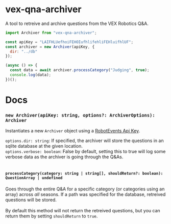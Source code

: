 # vex-qna-archiver

A tool to retreive and archive questions from the VEX Robotics Q&A.

```js
import Archiver from "vex-qna-archiver";

const apiKey = "LAIFHLUefhoiFEHOIufhlifehliFEHluifhlUF";
const archiver = new Archiver(apiKey, {
  dir: "../db"
});

(async () => {
  const data = await archiver.processCategory("Judging", true);
  console.log(data);
})();
```

# Docs

### `new Archiver(apiKey: string, options?: ArchiverOptions): Archiver`

Instantiates a new `Archiver` object using a [RobotEvents Api Key](https://www.robotevents.com/api/v2). 

`options.dir: string`: If specified, the archiver will store the questions in an sqlite database at the given location.
\
`options.verbose: boolean`: False by default, setting this to true will log some verbose data as the archiver is going through the Q&As.
<br>
<br>

#### `processCategory(category: string | string[], shouldReturn?: boolean): QuestionArray | undefined`

Goes through the entire Q&A for a specific category (or categories using an array) across _all_ seasons. If a path was specified for the database, retreived questions will be stored.
\
\
By default this method will not return the retreived questions, but you can return them by setting `shouldReturn` to `true`.
